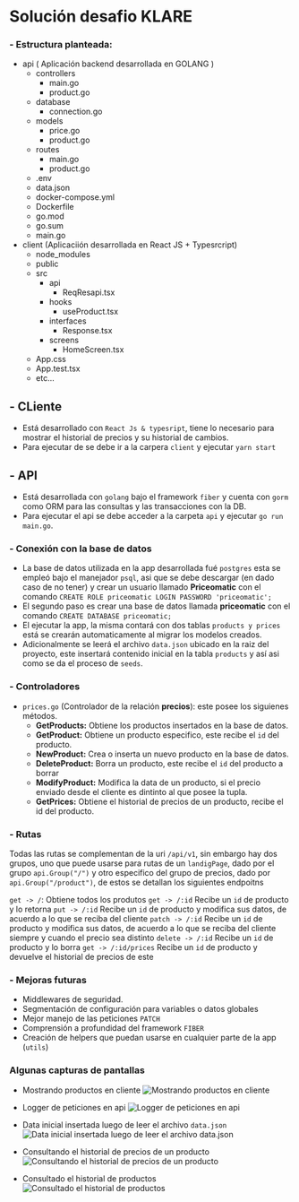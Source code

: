 # Solución desafio KLARE

### - Estructura planteada:

- api ( Aplicación backend desarrollada en GOLANG )
  - controllers
    - main.go
    - product.go
  - database
    - connection.go
  - models
    - price.go
    - product.go
  - routes
    - main.go
    - product.go
  - .env
  - data.json
  - docker-compose.yml
  - Dockerfile
  - go.mod
  - go.sum
  - main.go
- client (Aplicaciión desarrollada en React JS + Typesrcript)
  - node_modules
  - public
  - src
    - api
      - ReqResapi.tsx
    - hooks
      - useProduct.tsx
    - interfaces
      - Response.tsx
    - screens
      - HomeScreen.tsx
  - App.css
  - App.test.tsx
  - etc...

## - CLiente

- Está desarrollado con `React Js & typesript`, tiene lo necesario para mostrar el historial de precios y su historial de cambios.
- Para ejecutar de se debe ir a la carpera `client` y ejecutar `yarn start`

## - API

- Está desarrollada con `golang` bajo el framework `fiber` y cuenta con `gorm` como ORM para las consultas y las transacciones con la DB.
- Para ejecutar el api se debe acceder a la carpeta `api` y ejecutar `go run main.go`.

### - Conexión con la base de datos

- La base de datos utilizada en la app desarrollada fué `postgres` esta se empleó bajo el manejador `psql`, asi que se debe descargar (en dado caso de no tener) y crear un usuario llamado **Priceomatic** con el comando `CREATE ROLE priceomatic LOGIN PASSWORD 'priceomatic';`
- El segundo paso es crear una base de datos llamada **priceomatic** con el comando `CREATE DATABASE priceomatic;`
- El ejecutar la app, la misma contará con dos tablas `products y prices` está se crearán automaticamente al migrar los modelos creados.
- Adicionalmente se leerá el archivo `data.json` ubicado en la raiz del proyecto, este insertará contenido inicial en la tabla `products` y así asi como se da el proceso de `seeds`.

### - Controladores

- `prices.go` (Controlador de la relación **precios**): este posee los siguienes métodos.
  - **GetProducts:** Obtiene los productos insertados en la base de datos.
  - **GetProduct:** Obtiene un producto especifico, este recibe el `id` del producto.
  - **NewProduct:** Crea o inserta un nuevo producto en la base de datos.
  - **DeleteProduct:** Borra un producto, este recibe el `id` del producto a borrar
  - **ModifyProduct:** Modifica la data de un producto, si el precio enviado desde el cliente es dintinto al que posee la tupla.
  - **GetPrices:** Obtiene el historial de precios de un producto, recibe el id del producto.

### - Rutas

Todas las rutas se complementan de la uri `/api/v1`, sin embargo hay dos grupos, uno que puede usarse para rutas de un `landigPage`, dado por el grupo `api.Group("/")` y otro especifico del grupo de precios, dado por `api.Group("/product")`, de estos se detallan los siguientes endpoitns

`get -> /`: Obtiene todos los produtos
`get -> /:id` Recibe un `id` de producto y lo retorna
`put -> /:id` Recibe un `id` de producto y modifica sus datos, de acuerdo a lo que se reciba del cliente
`patch -> /:id` Recibe un `id` de producto y modifica sus datos, de acuerdo a lo que se reciba del cliente siempre y cuando el precio sea distinto
`delete -> /:id` Recibe un `id` de producto y lo borra
`get -> /:id/prices` Recibe un `id` de producto y devuelve el historial de precios de este

### - Mejoras futuras

- Middlewares de seguridad.
- Segmentación de configuración para variables o datos globales
- Mejor manejo de las peticiones `PATCH`
- Comprensión a profundidad del framework `FIBER`
- Creación de helpers que puedan usarse en cualquier parte de la app (`utils`)

### Algunas capturas de pantallas

- Mostrando productos en cliente
  ![Mostrando productos en cliente](https://i.ibb.co/x6NFNTf/image.png)

- Logger de peticiones en api
  ![Logger de peticiones en api](https://i.ibb.co/BGHzJQD/image.png)

- Data inicial insertada luego de leer el archivo `data.json`
  ![ Data inicial insertada luego de leer el archivo `data.json`](https://i.ibb.co/93DbsM8/image.png)

- Consultando el historial de precios de un producto
  ![Consultando el historial de precios de un producto](https://i.ibb.co/QQpK1r1/image.png)

- Consultado el historial de productos
  ![Consultado el historial de productos](https://i.ibb.co/9VnMQcP/image.png)
